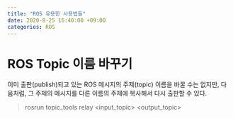```yaml
---
title: "ROS 유용한 사용법들"
date: 2020-8-25 16:40:00 +09:00
categories: ROS
---
```


# ROS Topic 이름 바꾸기
이미 출판(publish)되고 있는 ROS 메시지의 주제(topic) 이름을 바꿀 수는 없지만, 다음처럼, 그 주제의 메시지를 다른 이름의 주제에 복사해서 다시 출판할 수 있다.
> rosrun topic_tools relay &lt;input_topic&gt; &lt;output_topic&gt;
